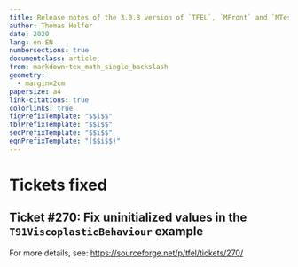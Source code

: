 ```yaml
---
title: Release notes of the 3.0.8 version of `TFEL`, `MFront` and `MTest`
author: Thomas Helfer
date: 2020
lang: en-EN
numbersections: true
documentclass: article
from: markdown+tex_math_single_backslash
geometry:
  - margin=2cm
papersize: a4
link-citations: true
colorlinks: true
figPrefixTemplate: "$$i$$"
tblPrefixTemplate: "$$i$$"
secPrefixTemplate: "$$i$$"
eqnPrefixTemplate: "($$i$$)"
---
```


# Tickets fixed

## Ticket #270: Fix uninitialized values in the `T91ViscoplasticBehaviour` example

For more details, see: <https://sourceforge.net/p/tfel/tickets/270/>
